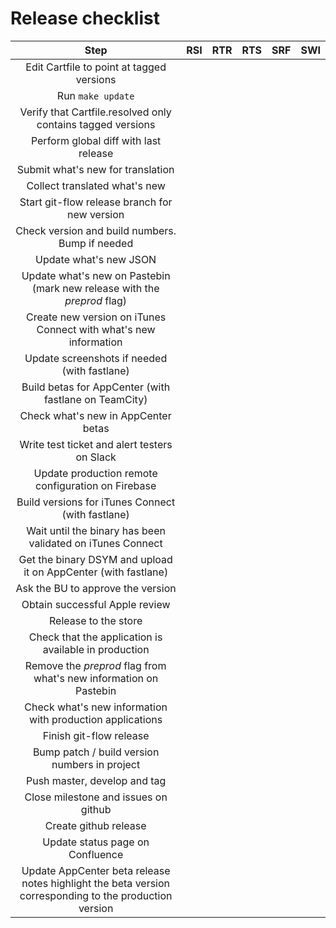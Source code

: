 # Release checklist

| Step | RSI | RTR | RTS | SRF | SWI |
|:--:|:--:|:--:|:--:|:--:|:--:|
| Edit Cartfile to point at tagged versions ||||||
| Run `make update` ||||||
| Verify that Cartfile.resolved only contains tagged versions ||||||
| Perform global diff with last release ||||||
| Submit what's new for translation ||||||
| Collect translated what's new ||||||
| Start git-flow release branch for new version ||||||
| Check version and build numbers. Bump if needed ||||||
| Update what's new JSON ||||||
| Update what's new on Pastebin (mark new release with the _preprod_ flag) ||||||
| Create new version on iTunes Connect with what's new information ||||||
| Update screenshots if needed (with fastlane) ||||||
| Build betas for AppCenter (with fastlane on TeamCity) ||||||
| Check what's new in AppCenter betas ||||||
| Write test ticket and alert testers on Slack ||||||
| Update production remote configuration on Firebase ||||||
| Build versions for iTunes Connect (with fastlane) ||||||
| Wait until the binary has been validated on iTunes Connect ||||||
| Get the binary DSYM and upload it on AppCenter (with fastlane) ||||||
| Ask the BU to approve the version ||||||
| Obtain successful Apple review ||||||
| Release to the store ||||||
| Check that the application is available in production ||||||
| Remove the _preprod_ flag from what's new information on Pastebin ||||||
| Check what's new information with production applications ||||||
| Finish git-flow release ||||||
| Bump patch / build version numbers in project ||||||
| Push master, develop and tag ||||||
| Close milestone and issues on github |||||||||||||||
| Create github release |||||||||||||||
| Update status page on Confluence ||||||
| Update AppCenter beta release notes highlight the beta version corresponding to the production version ||||||
